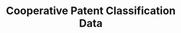 ---
layout: default
bigquery: https://console.cloud.google.com/bigquery?p=patents-public-data&d=cpc&page=dataset
citation: '“Cooperative Patent Classification” by the EPO and USPTO, for public use. '
contributors: EPO, USPTO
cost: None
description: Cooperative Patent Classification Data contains the scheme and definitions
  of the Cooperative Patent Classification system for classifying patent documents.
  The CPC is the result of a partnership between the EPO and the USPTO in their joint
  effort to develop a common, internationally compatible classification system for
  technical documents, in particular patent publications, which will be used by both
  offices in the patent granting process
documentation: https://www.cooperativepatentclassification.org/cpcSchemeAndDefinitions
last_edit: Mon, 04 Apr 2022 19:07:06 GMT
location: https://www.cooperativepatentclassification.org/index
maintained_by: USPTO, EPO
schema_fields: '[''parents'', ''title_full'', ''glossary'', ''title_part'', ''ipcConcordant'',
  ''limiting_references'', ''residual_references'', ''application_references'', ''titleFull'',
  ''date_revised'', ''sizeCache'', ''limitingReferences'', ''childGroups'', ''children'',
  ''definition'', ''status'', ''additional_only'', ''titlePart'', ''level'', ''informativeReferences'',
  ''applicationReferences'', ''breakdownCode'', ''dateRevised'', ''informative_references'',
  ''not_allocatable'', ''notAllocatable'', ''residualReferences'', ''breakdown_code'',
  ''child_groups'', ''symbol'', ''ipc_concordant'', ''synonyms'']'
shortname: cooperative_patent_classification
tags:
- patents
- science
title: Cooperative Patent Classification Data
uuid: 984374a7-16e9-4b35-9445-458daceb01bf
---